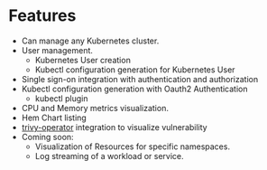 # Features

* Can manage any Kubernetes cluster.
* User management.
    * Kubernetes User creation
    * Kubectl configuration generation for Kubernetes User
* Single sign-on integration with authentication and authorization
* Kubectl configuration generation with Oauth2 Authentication
  * kubectl plugin
* CPU and Memory metrics visualization.
* Hem Chart listing
* [trivy-operator](https://devopstales.github.io/trivy-operator/) integration to visualize vulnerability
* Coming soon:
    * Visualization of Resources for specific namespaces.
    * Log streaming of a workload or service.
